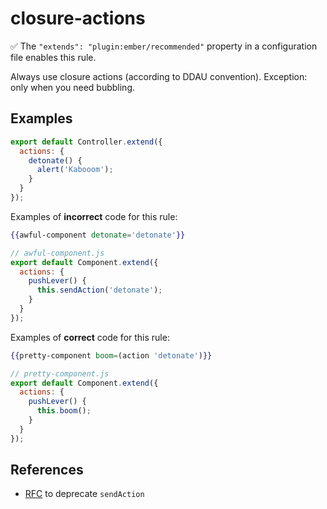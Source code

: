 # closure-actions

:white_check_mark: The `"extends": "plugin:ember/recommended"` property in a configuration file enables this rule.

Always use closure actions (according to DDAU convention). Exception: only when you need bubbling.

## Examples

```javascript
export default Controller.extend({
  actions: {
    detonate() {
      alert('Kabooom');
    }
  }
});
```

Examples of **incorrect** code for this rule:

```hbs
{{awful-component detonate='detonate'}}
```

```javascript
// awful-component.js
export default Component.extend({
  actions: {
    pushLever() {
      this.sendAction('detonate');
    }
  }
});
```

Examples of **correct** code for this rule:

```hbs
{{pretty-component boom=(action 'detonate')}}
```

```javascript
// pretty-component.js
export default Component.extend({
  actions: {
    pushLever() {
      this.boom();
    }
  }
});
```

## References

* [RFC](https://github.com/emberjs/rfcs/blob/master/text/0335-deprecate-send-action.md) to deprecate `sendAction`
